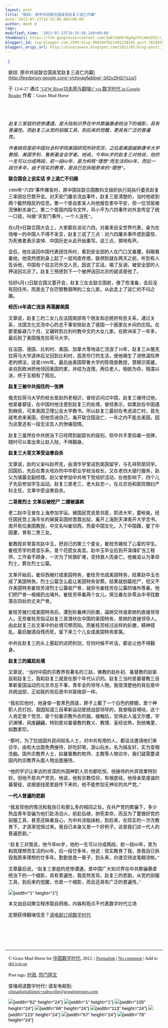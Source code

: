 ```yaml
--- 
layout: post 
title: "姚琮: 原中共驻联合国高官赵复三逃亡内幕" 
date:'2013-07-23T16:35:00.002+08:00' 
author: Wenh Q
tags:
modified\_time: '2013-07-23T16:35:56.248+08:00' 
thumbnail: https://lh6.googleusercontent.com/ZwK33QHk70g4q2thCA01O3CL\_NLLTxsZYBNi0GAB6yH2\_Qn-xEcESvNeGZp3fqnifnekh68yOOBfiXWY7pU4nePauZ6E1E\_uVlCP\_IGcQZejaycGQbA=s72-c
blogger\_id: tag:blogger.com,1999:blog-4961947611491238191.post-7810455757543316054
blogger\_orig\_url: http://binaryware.blogspot.com/2013/07/blog-post\_1883.html
---
```

<div
style="color: black; direction: ltr; font-family: &quot;Arial&quot;; font-size: 11pt; margin-bottom: 0; margin-left: 7.5pt; margin-right: 7.5pt; margin-top: 0; padding: 0;">

<span
style="color: #0000ee; font-family: &quot;Verdana&quot;; text-decoration: underline;">[

姚琮:
原中共驻联合国高官赵复三逃亡内幕](http://feedproxy.google.com/~r/chinagfwblog/~3/l2vZlHD7s1o/)</span>

</div>

<div
style="color: black; direction: ltr; font-family: &quot;Arial&quot;; font-size: 11pt; margin-bottom: 0; margin-left: 7.5pt; margin-right: 7.5pt; margin-top: 0; padding-bottom: 8pt; padding-left: 0; padding-right: 0; padding-top: 0;">

<span style="font-family: &quot;Verdana&quot;;">于 12-6-27 通过
</span><span
style="color: #0000ee; font-family: &quot;Verdana&quot;; text-decoration: underline;">["GFW
Blog(功夫网与翻墙)" via 数字时代 in Google
Reader](http://feeds2.feedburner.com/chinagfwblog)</span><span
style="font-family: &quot;Verdana&quot;;"> 作者：Grass Mud Horse</span>

</div>

<div
style="color: black; direction: ltr; font-family: &quot;Arial&quot;; font-size: 11pt; height: 11pt; margin-bottom: 0; margin-left: 7.5pt; margin-right: 7.5pt; margin-top: 0; padding: 0;">

<span style="font-family: &quot;Verdana&quot;;"></span>

</div>

<div
style="color: black; direction: ltr; font-family: &quot;Arial&quot;; font-size: 11pt; margin-bottom: 0; margin-left: 7.5pt; margin-right: 7.5pt; margin-top: 0; padding: 0;">

<span
style="font-family: &quot;Verdana&quot;; font-style: italic;">赵复三家庭的悲惨遭遇，是大陆知识界在中共欺骗暴虐统治下的缩影，具有普遍性。而赵复三从党的驯服工具，到后来的觉醒，更具有广泛的普遍性。 </span>

</div>

<div
style="color: black; direction: ltr; font-family: &quot;Arial&quot;; font-size: 11pt; margin-bottom: 0; margin-left: 7.5pt; margin-right: 7.5pt; margin-top: 0; padding: 0;">

<span
style="font-family: &quot;Verdana&quot;; font-style: italic;">作者姚琮是前中国社会科学院美国研究所研究员，之后是美国威斯康辛大学教授、美国亨利．鲁斯基金会学者。他说，今年86岁的赵复三对他说，他的一生可以分成两段，前一段60年，是为构筑“理想”而生活的60年，而后一段廿多年，由于现实的教育，是自已在拆毁原来的“理想”。</span>

</div>

<div
style="color: black; direction: ltr; font-family: &quot;Arial&quot;; font-size: 11pt; margin-bottom: 0; margin-left: 7.5pt; margin-right: 7.5pt; margin-top: 0; padding: 0;">

<span
style="font-family: &quot;Verdana&quot;; font-weight: bold;">联合国会上说实话
步上逃亡不归路</span>

</div>

<div
style="color: black; direction: ltr; font-family: &quot;Arial&quot;; font-size: 11pt; margin-bottom: 0; margin-left: 7.5pt; margin-right: 7.5pt; margin-top: 0; padding: 0;">

<span
style="font-family: &quot;Verdana&quot;;">1989年“六四”事件爆发时，原中国驻联合国教科文组织执行局执行委员赵复三率团在巴黎开会。对天安门屠杀流血事件，赵复三是清楚的，当时他收到两个截然相反的信息。第一个是自家亲人向他报告家中平安，但一位邻居被流弹射杀身亡。第二个是国内指令文件，邓小平为六四事件对外宣传定了统一口径，叫做“天安门事件，一个人没死”。</span>

</div>

<div
style="color: black; direction: ltr; font-family: &quot;Arial&quot;; font-size: 11pt; margin-bottom: 0; margin-left: 7.5pt; margin-right: 7.5pt; margin-top: 0; padding: 0;">

<span
style="font-family: &quot;Verdana&quot;;">在6月9日联合国大会上，大家都在谈论六四，对着来自全世界代表，身为在场唯一的中国人不得不发言，赵复三说了三点：对六四屠杀事件感到震惊、为死难者表示哀悼、中国历史从此开始重写。这三点，掷地有声。</span>

</div>

<div
style="color: black; direction: ltr; font-family: &quot;Arial&quot;; font-size: 11pt; margin-bottom: 0; margin-left: 7.5pt; margin-right: 7.5pt; margin-top: 0; padding: 0;">

<span
style="font-family: &quot;Verdana&quot;;">会后，他在返回中国代表团住所时，看到安全部的人在门口叉着腰，斜眼看着他，他突然感到身上起了一层鸡皮疙瘩。联想到就在两天之前，听到有人告诉他，中国有个驻古巴外交人员，因说了实话，唱了反调，被安全部的人押送回北京了。赵复三预感到下一个被押送回北京的就该是他了。</span>

</div>

<div
style="color: black; direction: ltr; font-family: &quot;Arial&quot;; font-size: 11pt; margin-bottom: 0; margin-left: 7.5pt; margin-right: 7.5pt; margin-top: 0; padding: 0;">

<span
style="font-family: &quot;Verdana&quot;;">恰好6月12日联合国又要开会，赵复三在去联合国前，做了些准备，会后没有回住所，而是去了在巴黎教钢琴的二女儿家。从此走上了逃亡的不归之路。</span>

</div>

<div
style="color: black; direction: ltr; font-family: &quot;Arial&quot;; font-size: 11pt; margin-bottom: 0; margin-left: 7.5pt; margin-right: 7.5pt; margin-top: 0; padding: 0;">

<span
style="font-family: &quot;Verdana&quot;; font-weight: bold;">经历10年逃亡流浪
再落脚美国</span>

</div>

<div
style="color: black; direction: ltr; font-family: &quot;Arial&quot;; font-size: 11pt; margin-bottom: 0; margin-left: 7.5pt; margin-right: 7.5pt; margin-top: 0; padding: 0;">

<span
style="font-family: &quot;Verdana&quot;;">文章说，赵复三的二女儿在法国南部有个朋友和总统府有些关系，通过关系，法国文化交流中心的总干事安排赵去了德国一个画家在乡间的庄院。在那里躲避几个月，又辗转到比利时教中文的大女儿家。在欧洲呆了一年多，最后到了美国俄克拉荷马大学。</span>

</div>

<div
style="color: black; direction: ltr; font-family: &quot;Arial&quot;; font-size: 11pt; margin-bottom: 0; margin-left: 7.5pt; margin-right: 7.5pt; margin-top: 0; padding: 0;">

<span
style="font-family: &quot;Verdana&quot;;">在法国、德国、比利时、美国、加拿大等地逃亡流浪了10年，赵复三从俄克拉荷马大学退休后又回到比利时，孤苦伶仃的生活，使他萌生了进修道院养老的想法，这是1999年。最后由美国耶鲁大学的陈晓啬教授，慧眼识英雄，亲自到欧洲把他领回美国的家，并结为连理。两位老人，相依为命，相濡以沫，终于互相有了照应。</span>

</div>

<div
style="color: black; direction: ltr; font-family: &quot;Arial&quot;; font-size: 11pt; margin-bottom: 0; margin-left: 7.5pt; margin-right: 7.5pt; margin-top: 0; padding: 0;">

<span
style="font-family: &quot;Verdana&quot;; font-weight: bold;">赵复三被中共掐住的一张牌</span>

</div>

<div
style="color: black; direction: ltr; font-family: &quot;Arial&quot;; font-size: 11pt; margin-bottom: 0; margin-left: 7.5pt; margin-right: 7.5pt; margin-top: 0; padding: 0;">

<span
style="font-family: &quot;Verdana&quot;;">俄克拉荷马大学的校长是赵的老相识，曾经访问过中国，赵复三接待过他，他是基督徒，在中国时他注意到赵复三的处境，曾经表示，如果赵在中国遇到麻烦，可来美国卫理公会大学教书。所以赵复三最初在考虑逃亡时，首先就考虑来美国，但他告诫自己，离开联合国逃亡，一年之内不能去美国，因为这里还有一段无法告人的惨痛隐情。</span>

</div>

<div
style="color: black; direction: ltr; font-family: &quot;Arial&quot;; font-size: 11pt; margin-bottom: 0; margin-left: 7.5pt; margin-right: 7.5pt; margin-top: 0; padding: 0;">

<span
style="font-family: &quot;Verdana&quot;;">赵复三虽然在中共统治下已经爬到副部长的级别，但中共手里掐着一张牌，随时可以拿出来让赵入狱，不得翻身。</span>

</div>

<div
style="color: black; direction: ltr; font-family: &quot;Arial&quot;; font-size: 11pt; margin-bottom: 0; margin-left: 7.5pt; margin-right: 7.5pt; margin-top: 0; padding: 0;">

<span
style="font-family: &quot;Verdana&quot;; font-weight: bold;">赵复三大哥文革受迫害自杀</span>

</div>

<div
style="color: black; direction: ltr; font-family: &quot;Arial&quot;; font-size: 11pt; margin-bottom: 0; margin-left: 7.5pt; margin-right: 7.5pt; margin-top: 0; padding: 0;">

<span
style="font-family: &quot;Verdana&quot;;">文章说，赵的父亲叫赵师克，由清华学堂送到美国留学，与孔祥熙是同学。回国后，先后在黄炎培办的中华职业学校当校长，又在老四大银行服务，赵父为储蓄会副经理。赵父曾参加中共地下党组织活动，在他影响下，四个儿子先后参加学生运动。赵复三是老三，老大赵忠一，在北京协和医院做妇产科主任，文革中受迫害自杀。 </span>

</div>

<div
style="color: black; direction: ltr; font-family: &quot;Arial&quot;; font-size: 11pt; margin-bottom: 0; margin-left: 7.5pt; margin-right: 7.5pt; margin-top: 0; padding: 0;">

<span
style="font-family: &quot;Verdana&quot;; font-weight: bold;">二哥是烈士
文革后被挖尸 二嫂被逼疯</span>

</div>

<div
style="color: black; direction: ltr; font-family: &quot;Arial&quot;; font-size: 11pt; margin-bottom: 0; margin-left: 7.5pt; margin-right: 7.5pt; margin-top: 0; padding: 0;">

<span
style="font-family: &quot;Verdana&quot;;">老二赵中玉曾在上海参加学运，被国民党说是共匪，抓进大牢，要枪毙，经任国民党上海市长的舅舅吴国桢营救出狱，离开上海到天津南开大学念书。南开有位美国教授，中文名叫崔仰西，热爱中国文化，入了中国藉，娶了中国妻，育有二男三女。 </span>

</div>

<div
style="color: black; direction: ltr; font-family: &quot;Arial&quot;; font-size: 11pt; margin-bottom: 0; margin-left: 7.5pt; margin-right: 7.5pt; margin-top: 0; padding: 0;">

<span
style="font-family: &quot;Verdana&quot;;">崔教授非常喜欢赵中玉，把自已的第三个爱女，崔桂芳嫁给了心爱的学生。崔桂芳学的是音乐系，是个花腔女高音。赵中玉毕业后到开滦煤矿当工程师，工作奋不顾身，一次为了抢救矿难，坚持救人而身亡。他被追认为革命烈士，葬在烈士公墓。</span>

</div>

<div
style="color: black; direction: ltr; font-family: &quot;Arial&quot;; font-size: 11pt; margin-bottom: 0; margin-left: 7.5pt; margin-right: 7.5pt; margin-top: 0; padding: 0;">

<span
style="font-family: &quot;Verdana&quot;;">文革开始后，崔仰西被打成美国特务，崔桂芳也成美国特务，结果赵中玉也成了美国特务。烈士公墓怎么能让美国特务安葬。结果就刨墓挖尸，但又不许美国特务崔桂芳进烈士公墓收尸骨，就命令崔桂芳在公墓的墙外等着，他们把尸骨一根根扔出墙外。崔桂芳带着两个女儿，哭泣着在杂草丛中寻找散落在四处的丈夫尸骨。</span>

</div>

<div
style="color: black; direction: ltr; font-family: &quot;Arial&quot;; font-size: 11pt; margin-bottom: 0; margin-left: 7.5pt; margin-right: 7.5pt; margin-top: 0; padding: 0;">

<span
style="font-family: &quot;Verdana&quot;;">崔桂芳被打成美国特务后，遭到轮番拷问折磨，逼她交待谁是她的直接领导人。无奈崔桂芳指证赵复三是潜伏在中国的美国特务，是她的直接领导人。由此赵复三在文革中的处境可想而知。而崔桂芳经过这样的折磨，精神错乱，最后酗酒自残而死，留下来三个儿女成美国特务家属。</span>

</div>

<div
style="color: black; direction: ltr; font-family: &quot;Arial&quot;; font-size: 11pt; margin-bottom: 0; margin-left: 7.5pt; margin-right: 7.5pt; margin-top: 0; padding: 0;">

<span
style="font-family: &quot;Verdana&quot;;">中共在赵复三的头上悬起的这把利剑，任何时候不听话，都会让他不得翻身。</span>

</div>

<div
style="color: black; direction: ltr; font-family: &quot;Arial&quot;; font-size: 11pt; margin-bottom: 0; margin-left: 7.5pt; margin-right: 7.5pt; margin-top: 0; padding: 0;">

<span
style="font-family: &quot;Verdana&quot;; font-weight: bold;">赵复三的尴尬处境</span>

</div>

<div
style="color: black; direction: ltr; font-family: &quot;Arial&quot;; font-size: 11pt; margin-bottom: 0; margin-left: 7.5pt; margin-right: 7.5pt; margin-top: 0; padding: 0;">

<span
style="font-family: &quot;Verdana&quot;;">文章说，“当时中国的宗教界有著名的三赵，佛教的赵朴初、基督教的赵紫辰和赵复三，我和赵复三就是在那个年代认识的。赵复三当时是基督教三自革新爱国运动的北京市总干事，青年会的领导人物。我很清楚他的背后是中共统战部，正如我的背后是中共联络部一样。</span>

</div>

<div
style="color: black; direction: ltr; font-family: &quot;Arial&quot;; font-size: 11pt; margin-bottom: 0; margin-left: 7.5pt; margin-right: 7.5pt; margin-top: 0; padding: 0;">

<span
style="font-family: &quot;Verdana&quot;;">“我初见他时，他身穿一套黑色西装，脖子上戴了一个白色的脖圈，是个神职人员打扮。我因知道三自革新运动是统战部领导的，我曾暗自嘀咕，这个人肯定是个党员，是个扮着宗教外衣的狼。接触后，觉得此人温文尔雅，学识渊博，风度翩翩，特别是对基督教的教义、教理、圣经谂熟，到他嘴里，如数家珍。</span>

</div>

<div
style="color: black; direction: ltr; font-family: &quot;Arial&quot;; font-size: 11pt; margin-bottom: 0; margin-left: 7.5pt; margin-right: 7.5pt; margin-top: 0; padding: 0;">

<span
style="font-family: &quot;Verdana&quot;;">“那时，为了拉拢国外民间知名人士，对中共有用的人，都设法邀请他们来访华，由和大出面免费接待，好吃好喝，游山玩水。名为搞友好，实为变相洗脑。国外宗教界人士，如基督教的牧师、主教等人物访华，我们就需要请国内的宗教界头面人物出面接待。</span>

</div>

<div
style="color: black; direction: ltr; font-family: &quot;Arial&quot;; font-size: 11pt; margin-bottom: 0; margin-left: 7.5pt; margin-right: 7.5pt; margin-top: 0; padding: 0;">

<span
style="font-family: &quot;Verdana&quot;;">“他的学识让来访的资深的外国神职人员也都吃惊。他接待的外宾效果特别好。但他不是共产党员，他说，他有宗教信仰，有根底线，他母亲是虔诚的基督徒，这根底线是家庭传下来的，他不能参加无神论的共产党。”</span>

</div>

<div
style="color: black; direction: ltr; font-family: &quot;Arial&quot;; font-size: 11pt; margin-bottom: 0; margin-left: 7.5pt; margin-right: 7.5pt; margin-top: 0; padding: 0;">

<span
style="font-family: &quot;Verdana&quot;; font-weight: bold;">一代人普遍的悲剧</span>

</div>

<div
style="color: black; direction: ltr; font-family: &quot;Arial&quot;; font-size: 11pt; margin-bottom: 0; margin-left: 7.5pt; margin-right: 7.5pt; margin-top: 0; padding: 0;">

<span
style="font-family: &quot;Verdana&quot;;">“我发现他的情况和我自已有那么多的相同之处。在共产党的欺骗下，多少热血青年受骗为他们赴汤滔火，前赴后继，拚死卖命，而且为了要做好党的驯服工具，甚至还昧着良心，为中共涂脂抹粉，到后来，在现实的一次次教育下，才逐渐觉悟过来。我自已本身又是一个好例子。这是我们这一代人的普遍悲剧。”</span>

</div>

<div
style="color: black; direction: ltr; font-family: &quot;Arial&quot;; font-size: 11pt; margin-bottom: 0; margin-left: 7.5pt; margin-right: 7.5pt; margin-top: 0; padding: 0;">

<span
style="font-family: &quot;Verdana&quot;;">“赵复三对我说，他今年86岁，他的一生可以分成两段，前一段60年，是为构筑理想而生活的60年，后一段廿多年，他说：现实教育了我，是我自已拆毁我原来理想的廿多年。勤勤恳恳一辈子，到头来，向谁交待这笔糊涂帐。”</span>

</div>

<div
style="color: black; direction: ltr; font-family: &quot;Arial&quot;; font-size: 11pt; margin-bottom: 0; margin-left: 7.5pt; margin-right: 7.5pt; margin-top: 0; padding: 0;">

<span
style="font-family: &quot;Verdana&quot;;">文章最后说，“赵复三家庭的悲惨遭遇，是中国广大知识界在中共欺骗暴虐统治下的一个缩影，具有普遍性，我突然发现，赵复三的悲剧，从党的驯服工具，到后来的觉醒，也是一个缩影，而且还具有广泛的普遍性。”</span>

</div>

<div
style="color: black; direction: ltr; font-family: &quot;Arial&quot;; font-size: 11pt; margin-bottom: 0; margin-left: 7.5pt; margin-right: 7.5pt; margin-top: 0; padding: 0;">

![](https://lh6.googleusercontent.com/ZwK33QHk70g4q2thCA01O3CL_NLLTxsZYBNi0GAB6yH2_Qn-xEcESvNeGZp3fqnifnekh68yOOBfiXWY7pU4nePauZ6E1E_uVlCP_IGcQZejaycGQbA){width="1"
height="1"}

</div>

<div
style="color: black; direction: ltr; font-family: &quot;Arial&quot;; font-size: 11pt; margin-bottom: 0; margin-left: 7.5pt; margin-right: 7.5pt; margin-top: 0; padding: 0;">

<span
style="font-family: &quot;Verdana&quot;;">本文由自动聚合程序取自网络，内容和观点不代表数字时代立场</span>

</div>

<div
style="color: black; direction: ltr; font-family: &quot;Arial&quot;; font-size: 11pt; margin-bottom: 0; margin-left: 7.5pt; margin-right: 7.5pt; margin-top: 0; padding: 0;">

<span
style="font-family: &quot;Verdana&quot;;">定期获得翻墙信息？</span><span
style="color: #0000ee; font-family: &quot;Verdana&quot;; text-decoration: underline;">[请电邮订阅数字时代](http://eepurl.com/msuvD)</span>

</div>

<div
style="color: black; direction: ltr; font-family: &quot;Arial&quot;; font-size: 11pt; height: 11pt; margin-bottom: 0; margin-left: 7.5pt; margin-right: 7.5pt; margin-top: 0; padding: 0;">

<span
style="color: #0000ee; font-family: &quot;Verdana&quot;; text-decoration: underline;">[](http://eepurl.com/msuvD)</span>

</div>

<div
style="color: black; direction: ltr; font-family: &quot;Arial&quot;; font-size: 11pt; height: 11pt; margin-bottom: 0; margin-left: 7.5pt; margin-right: 7.5pt; margin-top: 0; padding: 0;">

<span
style="color: #0000ee; font-family: &quot;Verdana&quot;; text-decoration: underline;">[](http://eepurl.com/msuvD)</span>

</div>

<div
style="color: black; direction: ltr; font-family: &quot;Arial&quot;; font-size: 11pt; height: 11pt; margin-bottom: 0; margin-left: 7.5pt; margin-right: 7.5pt; margin-top: 0; padding: 0;">

<span
style="color: #0000ee; font-family: &quot;Verdana&quot;; text-decoration: underline;">[](http://eepurl.com/msuvD)</span>

</div>

------------------------------------------------------------------------

<div
style="color: black; direction: ltr; font-family: &quot;Arial&quot;; font-size: 11pt; margin-bottom: 0; margin-left: 7.5pt; margin-right: 7.5pt; margin-top: 0; padding: 0;">

<span style="font-family: &quot;Verdana&quot;;">© Grass Mud Horse for
</span><span
style="color: #0000ee; font-family: &quot;Verdana&quot;; text-decoration: underline;">[中国数字时代](https://caonima.info/chinese)</span><span
style="font-family: &quot;Verdana&quot;;">, 2012. | </span><span
style="color: #0000ee; font-family: &quot;Verdana&quot;; text-decoration: underline;">[Permalink](https://caonima.info/chinese/2012/06/%e5%a7%9a%e7%90%ae-%e5%8e%9f%e4%b8%ad%e5%85%b1%e9%a9%bb%e8%81%94%e5%90%88%e5%9b%bd%e9%ab%98%e5%ae%98%e8%b5%b5%e5%a4%8d%e4%b8%89%e9%80%83%e4%ba%a1%e5%86%85%e5%b9%95/)</span><span
style="font-family: &quot;Verdana&quot;;"> | </span><span
style="color: #0000ee; font-family: &quot;Verdana&quot;; text-decoration: underline;">[No
comment](https://caonima.info/chinese/2012/06/%e5%a7%9a%e7%90%ae-%e5%8e%9f%e4%b8%ad%e5%85%b1%e9%a9%bb%e8%81%94%e5%90%88%e5%9b%bd%e9%ab%98%e5%ae%98%e8%b5%b5%e5%a4%8d%e4%b8%89%e9%80%83%e4%ba%a1%e5%86%85%e5%b9%95/#comments)</span><span
style="font-family: &quot;Verdana&quot;;"> | Add to </span><span
style="color: #0000ee; font-family: &quot;Verdana&quot;; text-decoration: underline;">[del.icio.us](http://del.icio.us/post?url=https://caonima.info/chinese/2012/06/%E5%A7%9A%E7%90%AE-%E5%8E%9F%E4%B8%AD%E5%85%B1%E9%A9%BB%E8%81%94%E5%90%88%E5%9B%BD%E9%AB%98%E5%AE%98%E8%B5%B5%E5%A4%8D%E4%B8%89%E9%80%83%E4%BA%A1%E5%86%85%E5%B9%95/&title=%E5%A7%9A%E7%90%AE:++%E5%8E%9F%E4%B8%AD%E5%85%B1%E9%A9%BB%E8%81%94%E5%90%88%E5%9B%BD%E9%AB%98%E5%AE%98%E8%B5%B5%E5%A4%8D%E4%B8%89%E9%80%83%E4%BA%A1%E5%86%85%E5%B9%95)</span>

</div>

<div
style="color: black; direction: ltr; font-family: &quot;Arial&quot;; font-size: 11pt; margin-bottom: 0; margin-left: 7.5pt; margin-right: 7.5pt; margin-top: 0; padding: 0;">

<span style="font-family: &quot;Verdana&quot;;">Post tags: </span><span
style="color: #0000ee; font-family: &quot;Verdana&quot;; text-decoration: underline;">[时政](https://caonima.info/chinese/tag/%e6%97%b6%e6%94%bf/?category=10466)</span><span
style="font-family: &quot;Verdana&quot;;">, </span><span
style="color: #0000ee; font-family: &quot;Verdana&quot;; text-decoration: underline;">[热门网文](https://caonima.info/chinese/tag/%e7%83%ad%e9%97%a8%e7%bd%91%e6%96%87/?category=10466)</span>

</div>

<div
style="color: black; direction: ltr; font-family: &quot;Arial&quot;; font-size: 11pt; margin-bottom: 0; margin-left: 7.5pt; margin-right: 7.5pt; margin-top: 0; padding: 0;">

<span style="font-family: &quot;Verdana&quot;;">穿墙阅读数字时代?
请发电邮到: </span><span
style="color: #0000ee; font-family: &quot;Verdana&quot;; text-decoration: underline;">[chinadigitaltimes+subscribe@googlegroups.com](mailto:chinadigitaltimes%2Bsubscribe@googlegroups.com)</span>

</div>

<div
style="color: black; direction: ltr; font-family: &quot;Arial&quot;; font-size: 11pt; margin-bottom: 0; margin-left: 7.5pt; margin-right: 7.5pt; margin-top: 0; padding: 0;">

![](https://lh4.googleusercontent.com/U5DigbmhJdbdKq_CFbhqbRfCy7cZWBq_vJthm14dIY6Mx_pNGxxDlr0Bvx1d_m1CWt1l66tD6EHinm8epUBc9hljH9IAOQ82M6iR4wmsMek9DM9Q8lk){width="62"
height="24"}<span
style="font-family: &quot;Verdana&quot;;"> </span>![](https://lh4.googleusercontent.com/ZGVmzAbn3nJ8cfMnQWg3QRV7TCipuvCPPZ1qQ5XaO0_rE_rJogzum9lyx0fKJb4CFvBrVpZlGu2Fos8WtZNTuleFmC8ElaVo0AFp3UFPKPKtxcajf80){width="1"
height="1"}<span
style="font-family: &quot;Verdana&quot;;"> </span>![](https://lh6.googleusercontent.com/89qBrH9CUmqEF_M9UWhbzL9Pj_R8VI54qOayyiL-FIsW4PACkv-ZTkogamEvN0CLOWUnP9hAtROnH3Cwn_g-bTqRhElZKd8TJnsj_mAoqoGbXmmV6WM){width="105"
height="24"}<span
style="font-family: &quot;Verdana&quot;;"> </span>![](https://lh5.googleusercontent.com/gcPlEAue488TSIjXjZ_eejIeLbgc2i4ibiWT61VrVPCpiavXLOQDIk-L7fmlPU2CxIZqAyxB5vqdHwClUTRHA6SHJaIakYb0P0sYs7mFwFrrM-M6W4Y){width="66"
height="24"}<span
style="font-family: &quot;Verdana&quot;;"> </span>![](https://lh4.googleusercontent.com/hMzdtUsGwobToZ8baBPBLs-GB_iYc-fAegvBauYDoBdmNc8HkOEtEv77wgrg3XEahACqrYBMowpwuvUj7_DhozIR3jjLcrBmo_bQFyvFILpn2NATLTw){width="113"
height="24"}<span
style="font-family: &quot;Verdana&quot;;"> </span>![](https://lh5.googleusercontent.com/ugVqvBu25HIOkUTx3rUxP4P56vh01RW6TjV7YyXgqbNezIqx_9lXFsyXWWj2CpxZkQb0wIPRx0UceaVUln_Ahk5SUyiW6BbYHgToZ6KWlxjf9zBcS5k){width="123"
height="24"}<span
style="font-family: &quot;Verdana&quot;;"> </span>![](https://lh3.googleusercontent.com/1q0g40LmSM-6W5-HZAp-TEe0IW4qxkcQuwf4Wx3qsXXCTAa-JTz_Lo58bFeOpljRsQ7ulZor7mw3Yppj4rX5okEndlPBuHqsCLsgsR8rHAqrekFH2gU){width="67"
height="24"}<span
style="font-family: &quot;Verdana&quot;;"> </span>![](https://lh5.googleusercontent.com/lP9B2lcG_Wts1j3i43iwT2f9ljgd9CiA3bLTBKZ8I-oYCJu9vGV7qxp3Ybu3YJE44-HFdh47uS6zi5qZUC5NswDuOB1gLBeBepXt7XCnGHy6dUE-PaA){width="78"
height="24"}

</div>
